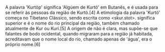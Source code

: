 A palavra 'Kurtöp' significa 'Algúem de Kurtö' em Butanês, e é usada para se referir às pessoas da região de Kurtö.[4] A etimologia da palavra 'Kurtö' começa no Tibetano Clássico, sendo escrita como <skur.stot>. <stot> significa superior e <skur> é o nome do rio principal da região, também chamado atualmente de Kur ou Kuri.[5] A origem de <skur> não é clara, mas supõe-se que falantes de bodo ocidental, quando migraram para a região já habitada, acreditavam que o nome local do rio, chamado apenas de 'água', era o próprio nome.[6]
